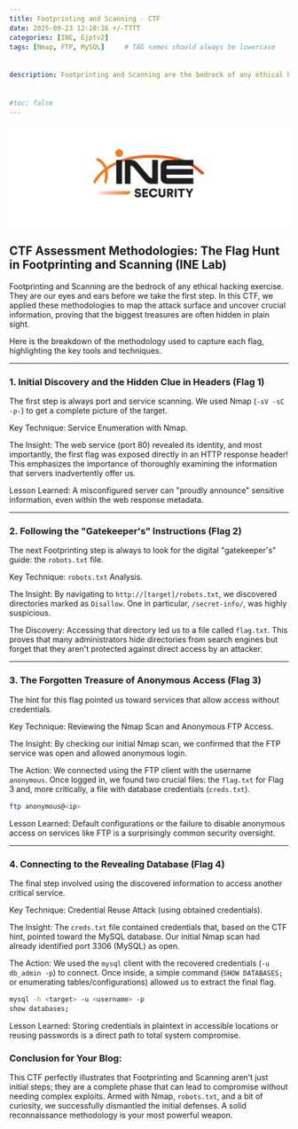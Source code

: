 ```yaml
---
title: Footprinting and Scanning - CTF
date: 2025-09-23 12:10:16 +/-TTTT
categories: [INE, Ejptv2]
tags: [Nmap, FTP, MySQL]     # TAG names should always be lowercase


description: Footprinting and Scanning are the bedrock of any ethical hacking exercise.


#toc: false
---
```



![img-description](/assets/img/Posts/ine.png)

## CTF Assessment Methodologies: The Flag Hunt in Footprinting and Scanning (INE Lab)

Footprinting and Scanning are the bedrock of any ethical hacking exercise. They are our eyes and ears before we take the first step. In this CTF, we applied these methodologies to map the attack surface and uncover crucial information, proving that the biggest treasures are often hidden in plain sight.

Here is the breakdown of the methodology used to capture each flag, highlighting the key tools and techniques.

---
### 1. Initial Discovery and the Hidden Clue in Headers (Flag 1) 
The first step is always port and service scanning. We used Nmap (`-sV -sC -p-`) to get a complete picture of the target.

Key Technique: Service Enumeration with Nmap.

The Insight: The web service (port 80) revealed its identity, and most importantly, the first flag was exposed directly in an HTTP response header! This emphasizes the importance of thoroughly examining the information that servers inadvertently offer us.

Lesson Learned: A misconfigured server can "proudly announce" sensitive information, even within the web response metadata.

---
### 2. Following the "Gatekeeper's" Instructions (Flag 2)
The next Footprinting step is always to look for the digital "gatekeeper's" guide: the `robots.txt` file.

Key Technique: `robots.txt` Analysis.

The Insight: By navigating to `http://[target]/robots.txt`, we discovered directories marked as `Disallow`. One in particular, `/secret-info/`, was highly suspicious.

The Discovery: Accessing that directory led us to a file called `flag.txt`. This proves that many administrators hide directories from search engines but forget that they aren't protected against direct access by an attacker.

---
### 3. The Forgotten Treasure of Anonymous Access (Flag 3)
The hint for this flag pointed us toward services that allow access without credentials.

Key Technique: Reviewing the Nmap Scan and Anonymous FTP Access.

The Insight: By checking our initial Nmap scan, we confirmed that the FTP service was open and allowed anonymous login.

The Action: We connected using the FTP client with the username `anonymous`. Once logged in, we found two crucial files: the `flag.txt` for Flag 3 and, more critically, a file with database credentials (`creds.txt`).

```bash
ftp anonymous@<ip>
```

Lesson Learned: Default configurations or the failure to disable anonymous access on services like FTP is a surprisingly common security oversight.

---
### 4. Connecting to the Revealing Database (Flag 4)
The final step involved using the discovered information to access another critical service.

Key Technique: Credential Reuse Attack (using obtained credentials).

The Insight: The `creds.txt` file contained credentials that, based on the CTF hint, pointed toward the MySQL database. Our initial Nmap scan had already identified port 3306 (MySQL) as open.

The Action: We used the `mysql` client with the recovered credentials (`-u db_admin -p`) to connect. Once inside, a simple command (`SHOW DATABASES;` or enumerating tables/configurations) allowed us to extract the final flag.

```bash
mysql -h <target> -u <username> -p 
show databases; 
```

Lesson Learned: Storing credentials in plaintext in accessible locations or reusing passwords is a direct path to total system compromise.

### Conclusion for Your Blog:

This CTF perfectly illustrates that Footprinting and Scanning aren't just initial steps; they are a complete phase that can lead to compromise without needing complex exploits. Armed with Nmap, `robots.txt`, and a bit of curiosity, we successfully dismantled the initial defenses. A solid reconnaissance methodology is your most powerful weapon.
 